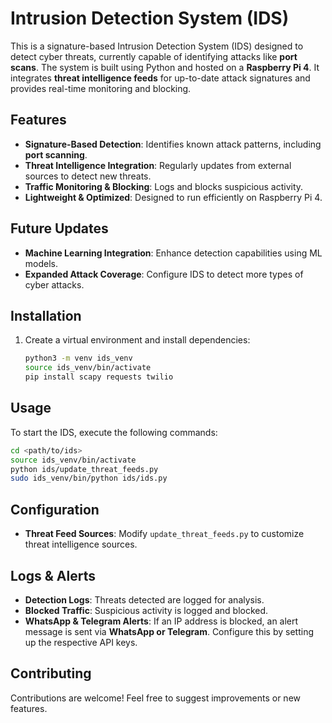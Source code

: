 # Intrusion Detection System (IDS)  

This is a signature-based Intrusion Detection System (IDS) designed to detect cyber threats, currently capable of identifying attacks like **port scans**. The system is built using Python and hosted on a **Raspberry Pi 4**. It integrates **threat intelligence feeds** for up-to-date attack signatures and provides real-time monitoring and blocking.  

## Features  

- **Signature-Based Detection**: Identifies known attack patterns, including **port scanning**.  
- **Threat Intelligence Integration**: Regularly updates from external sources to detect new threats.  
- **Traffic Monitoring & Blocking**: Logs and blocks suspicious activity.  
- **Lightweight & Optimized**: Designed to run efficiently on Raspberry Pi 4.  

## Future Updates  

- **Machine Learning Integration**: Enhance detection capabilities using ML models.  
- **Expanded Attack Coverage**: Configure IDS to detect more types of cyber attacks.  

## Installation  

1. Create a virtual environment and install dependencies:  
   ```bash
   python3 -m venv ids_venv
   source ids_venv/bin/activate
   pip install scapy requests twilio
   ```  

## Usage  

To start the IDS, execute the following commands:  

```bash
cd <path/to/ids>
source ids_venv/bin/activate
python ids/update_threat_feeds.py
sudo ids_venv/bin/python ids/ids.py
```

## Configuration  

- **Threat Feed Sources**: Modify `update_threat_feeds.py` to customize threat intelligence sources.  

## Logs & Alerts  

- **Detection Logs**: Threats detected are logged for analysis.  
- **Blocked Traffic**: Suspicious activity is logged and blocked.  
- **WhatsApp & Telegram Alerts**: If an IP address is blocked, an alert message is sent via **WhatsApp or Telegram**. Configure this by setting up the respective API keys.  

## Contributing  

Contributions are welcome! Feel free to suggest improvements or new features.  
